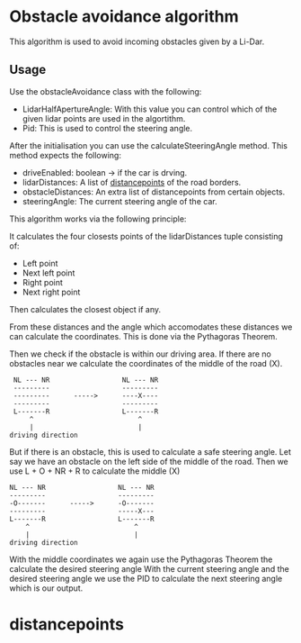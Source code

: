 # Obstacle avoidance algorithm
This algorithm is used to avoid incoming obstacles given by a Li-Dar.

## Usage
Use the obstacleAvoidance class with the following:
 - LidarHalfApertureAngle: With this value you can control which of the given lidar points are used in the algortithm.
 - Pid: This is used to control the steering angle.
 
 After the initialisation you can use the calculateSteeringAngle method.
 This method expects the following:
 - driveEnabled: boolean -> if the car is drving.
 - lidarDistances: A list of [distancepoints](#distancepoints) of the road borders.
 - obstacleDistances: An extra list of distancepoints from certain objects.
 - steeringAngle: The current steering angle of the car.
 
 This algorithm works via the following principle:
 
 It calculates the four closests points of the lidarDistances tuple consisting of:
 - Left point
 - Next left point
 - Right point
 - Next right point
 
 
 Then calculates the closest object if any.
 
 From these distances and the angle which accomodates these distances we can calculate the coordinates.
 This is done via the Pythagoras Theorem.
 
 Then we check if the obstacle is within our driving area.
 If there are no obstacles near we calculate the coordinates of the middle of the road (X).
   ```
    NL --- NR                  NL --- NR 
    ---------                  ---------
    ---------      ----->      ----X----
    ---------                  ---------
    L-------R                  L-------R
        ^                          ^
        |                          |
 driving direction
  ```

 But if there is an obstacle, this is used to calculate a safe steering angle.
 Let say we have an obstacle on the left side of the middle of the road.
 Then we use L + O + NR + R to calculate the middle (X)
  ```
 NL --- NR                  NL --- NR 
 ---------                  ---------
 -O-------      ----->      -O-------
 ---------                  -----X---
 L-------R                  L-------R
      ^                          ^
      |                          |
 driving direction
  ```
 With the middle coordinates we again use the Pythagoras Theorem the calculate the desired steering angle
 With the current steering angle and the desired steering angle we use the PID to calculate the next steering angle which is our output.
 
# distancepoints
